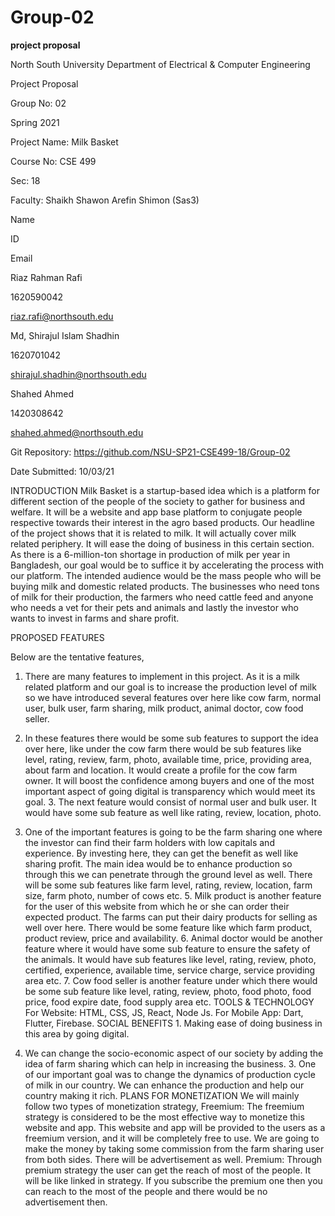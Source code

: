 # Group-02

**project proposal**  

North South University Department of Electrical & Computer Engineering



Project Proposal 

Group No: 02 

Spring 2021 

Project Name: Milk Basket 

Course No: CSE 499

Sec: 18 

Faculty: Shaikh Shawon Arefin Shimon (Sas3)

Name

ID

Email

Riaz Rahman Rafi

1620590042


riaz.rafi@northsouth.edu

Md, Shirajul Islam Shadhin

1620701042

shirajul.shadhin@northsouth.edu

Shahed Ahmed

1420308642

shahed.ahmed@northsouth.edu

Git Repository: https://github.com/NSU-SP21-CSE499-18/Group-02 

Date Submitted: 10/03/21




INTRODUCTION
Milk Basket is a startup-based idea which is a platform for different section of the people of the society to gather for business and welfare. It will be a website and app base platform to conjugate people respective towards their interest in the agro based products. Our headline of the project shows that it is related to milk. It will actually cover milk related periphery. It will ease the doing of business in this certain section. As there is a 6-million-ton shortage in production of milk per year in Bangladesh, our goal would be to suffice it by accelerating the process with our platform.
The intended audience would be the mass people who will be buying milk and domestic related products. The businesses who need tons of milk for their production, the farmers who need cattle feed and anyone who needs a vet for their pets and animals and lastly the investor who wants to invest in farms and share profit.


PROPOSED FEATURES 

Below are the tentative features, 
1. There are many features to implement in this project. As it is a milk related platform and our goal is to increase the production level of milk so we have introduced several features over here like cow farm, normal user, bulk user, farm sharing, milk product, animal doctor, cow food seller. 

 2. In these features there would be some sub features to support the idea over here, like under the cow farm there would be sub features like level, rating, review, farm, photo, available time, price, providing area, about farm and location. It would create a profile for the cow farm owner. It will boost the confidence among buyers and one of the most important aspect of going digital is transparency which would meet its goal. 3. The next feature would consist of normal user and bulk user. It would have some sub feature as well like rating, review, location, photo.
5. One of the important features is going to be the farm sharing one where the investor can find their farm holders with low capitals and experience. By investing here, they can get the benefit as well like sharing profit. The main idea would be to enhance production so through this we can penetrate through the ground level as well. There will be some sub features like farm level, rating, review, location, farm size, farm photo, number of cows etc. 5. Milk product is another feature for the user of this website from which he or she can order their expected product. The farms can put their dairy products for selling as well over here. There would be some feature like which farm product, product review, price and availability. 6. Animal doctor would be another feature where it would have some sub feature to ensure the safety of the animals. It would have sub features like level, rating, review, photo, certified, experience, available time, service charge, service providing area etc. 7. Cow food seller is another feature under which there would be some sub feature like level, rating, review, photo, food photo, food price, food expire date, food supply area etc.
TOOLS & TECHNOLOGY For Website: HTML, CSS, JS, React, Node Js. For Mobile App: Dart, Flutter, Firebase. SOCIAL BENEFITS 1. Making ease of doing business in this area by going digital.
2. We can change the socio-economic aspect of our society by adding the idea of farm sharing which can help in increasing the business. 3. One of our important goal was to change the dynamics of production cycle of milk in our country. We can enhance the production and help our country making it rich. PLANS FOR MONETIZATION We will mainly follow two types of monetization strategy, Freemium: The freemium strategy is considered to be the most effective way to monetize this website and app. This website and app will be provided to the users as a freemium version, and it will be completely free to use. We are going to make the money by taking some commission from the farm sharing user from both sides. There will be advertisement as well. Premium: Through premium strategy the user can get the reach of most of the people. It will be like linked in strategy. If you subscribe the premium one then you can reach to the most of the people and there would be no advertisement then.
